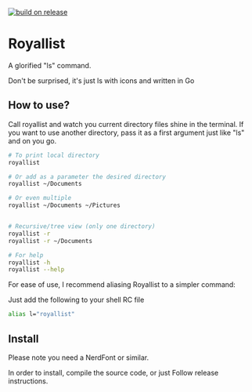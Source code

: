 [![build on release](https://github.com/juanCortelezzi/Royallist/actions/workflows/build-on-release.yml/badge.svg)](https://github.com/juanCortelezzi/Royallist/actions/workflows/build-on-release.yml)

# Royallist

A glorified "ls" command.

Don't be surprised, it's just ls with icons and written in Go

## How to use?

Call royallist and watch you current directory files shine in the terminal. If you want to use
another directory, pass it as a first argument just like "ls" and on you go.
```bash
# To print local directory
royallist

# Or add as a parameter the desired directory
royallist ~/Documents

# Or even multiple
royallist ~/Documents ~/Pictures


# Recursive/tree view (only one directory)
royallist -r
royallist -r ~/Documents

# For help
royallist -h
royallist --help
```

For ease of use, I recommend aliasing Royallist to a simpler command:

Just add the following to your shell RC file

```bash
alias l="royallist"
```

## Install

Please note you need a NerdFont or similar.

In order to install, compile the source code, or just Follow release
instructions.
